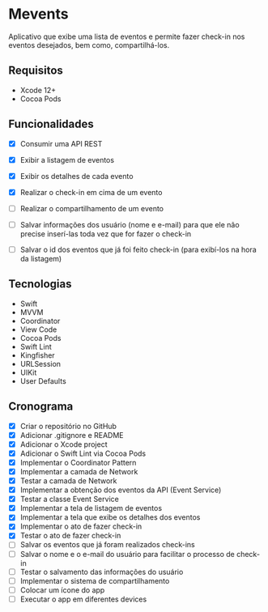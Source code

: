 #  Mevents

Aplicativo que exibe uma lista de eventos e permite fazer check-in nos eventos desejados, bem como, compartilhá-los.


## Requisitos
- Xcode 12+
- Cocoa Pods


## Funcionalidades
- [x] Consumir uma API REST
- [x] Exibir a listagem de eventos
- [x] Exibir os detalhes de cada evento
- [x] Realizar o check-in em cima de um evento
- [ ] Realizar o compartilhamento de um evento
- [ ] Salvar informações dos usuário (nome e e-mail) para que ele não precise inserí-las toda vez que for fazer o check-in
- [ ] Salvar o id dos eventos que já foi feito check-in (para exibí-los na hora da listagem)


## Tecnologias
- Swift
- MVVM
- Coordinator
- View Code
- Cocoa Pods
- Swift Lint
- Kingfisher
- URLSession
- UIKit
- User Defaults


## Cronograma
- [x] Criar o repositório no GitHub
- [x] Adicionar .gitignore e README
- [x] Adicionar o Xcode project
- [x] Adicionar o Swift Lint via Cocoa Pods
- [x] Implementar o Coordinator Pattern
- [x] Implementar a camada de Network
- [x] Testar a camada de Network
- [x] Implementar a obtenção dos eventos da API (Event Service)
- [x] Testar a classe Event Service
- [x] Implementar a tela de listagem de eventos
- [x] Implementar a tela que exibe os detalhes dos eventos
- [x] Implementar o ato de fazer check-in
- [x] Testar o ato de fazer check-in
- [ ] Salvar os eventos que já foram realizados check-ins
- [ ] Salvar o nome e o e-mail do usuário para facilitar o processo de check-in
- [ ] Testar o salvamento das informações do usuário
- [ ] Implementar o sistema de compartilhamento
- [ ] Colocar um ícone do app
- [ ] Executar o app em diferentes devices
